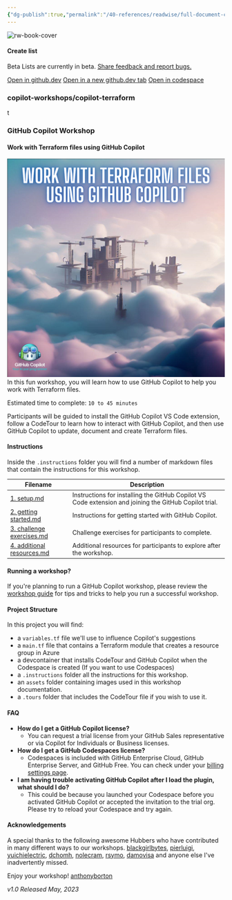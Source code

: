 ```yaml
---
{"dg-publish":true,"permalink":"/40-references/readwise/full-document-contents/copilot-workshopscopilot-terraform-this-is-a-self-guided-tutorial-to-help-folks-learn-how-to-use-git-hub-copilot-to-work-with-terraform-files/","tags":["rw/articles"]}
---
```


![rw-book-cover](https://repository-images.githubusercontent.com/639728191/4c0802d5-b49d-44fa-854b-6d8297d9143f)

#### Create list

Beta Lists are currently in beta. [Share feedback and report bugs.](https://github.com//github/feedback/discussions/categories/lists)

[Open in github.dev](https://github.dev/) [Open in a new github.dev tab](https://github.dev/) [Open in codespace](https://github.com/codespaces/new/copilot-workshops/copilot-terraform?resume=1)

### copilot-workshops/copilot-terraform

t

### GitHub Copilot Workshop

#### Work with Terraform files using GitHub Copilot

[![Building in the clouds image](https://github.com/copilot-workshops/copilot-terraform/raw/main/assets/Terraform-image.png)](https://github.com/copilot-workshops/copilot-terraform/blob/main/assets/Terraform-image.png)
In this fun workshop, you will learn how to use GitHub Copilot to help you work with Terraform files.

Estimated time to complete: `10 to 45 minutes`

Participants will be guided to install the GitHub Copilot VS Code extension, follow a CodeTour to learn how to interact with GitHub Copilot, and then use GitHub Copilot to update, document and create Terraform files.

#### Instructions

Inside the `.instructions` folder you will find a number of markdown files that contain the instructions for this workshop.

| Filename | Description |
| --- | --- |
| [1. setup.md](https://github.com/copilot-workshops/copilot-terraform/blob/main/.instructions/1.%20setup.md) | Instructions for installing the GitHub Copilot VS Code extension and joining the GitHub Copilot trial. |
| [2. getting started.md](https://github.com/copilot-workshops/copilot-terraform/blob/main/.instructions/2.%20getting%20started.md) | Instructions for getting started with GitHub Copilot. |
| [3. challenge exercises.md](https://github.com/copilot-workshops/copilot-terraform/blob/main/.instructions/3.%20challenge%20exercises.md) | Challenge exercises for participants to complete. |
| [4. additional resources.md](https://github.com/copilot-workshops/copilot-terraform/blob/main/.instructions/4.%20additional%20resources.md) | Additional resources for participants to explore after the workshop. |

#### Running a workshop?

If you're planning to run a GitHub Copilot workshop, please review the [workshop guide](https://github.com/copilot-workshops/copilot-terraform/blob/main/.instructions/workshop%20organisers.md) for tips and tricks to help you run a successful workshop.

#### Project Structure

In this project you will find:

* a `variables.tf` file we'll use to influence Copilot's suggestions
* a `main.tf` file that contains a Terraform module that creates a resource group in Azure
* a devcontainer that installs CodeTour and GitHub Copilot when the Codespace is created (If you want to use Codespaces)
* a `.instructions` folder all the instructions for this workshop.
* an `assets` folder containing images used in this workshop documentation.
* a `.tours` folder that includes the CodeTour file if you wish to use it.

#### FAQ

* **How do I get a GitHub Copilot license?**
	+ You can request a trial license from your GitHub Sales representative or via Copilot for Individuals or Business licenses.
* **How do I get a GitHub Codespaces license?**
	+ Codespaces is included with GitHub Enterprise Cloud, GitHub Enterprise Server, and GitHub Free. You can check under your [billing settings page](https://github.com/settings/billing).
* **I am having trouble activating GitHub Copilot after I load the plugin, what should I do?**
	+ This could be because you launched your Codespace before you activated GitHub Copilot or accepted the invitation to the trial org. Please try to reload your Codespace and try again.

#### Acknowledgements

A special thanks to the following awesome Hubbers who have contributed in many different ways to our workshops. [blackgirlbytes](https://github.com/blackgirlbytes), [pierluigi](https://github.com/pierluigi), [yuichielectric](https://github.com/yuichielectric), [dchomh](https://github.com/dchomh), [nolecram](https://github.com/nolecram), [rsymo](https://github.com/rsymo), [damovisa](https://github.com/damovisa) and anyone else I've inadvertently missed.

Enjoy your workshop! [anthonyborton](https://github.com/anthonyborton)

*v1.0 Released May, 2023*
